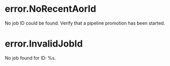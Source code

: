 # error.NoRecentAorId

No job ID could be found. Verify that a pipeline promotion has been started.

# error.InvalidJobId

No job found for ID: %s.
